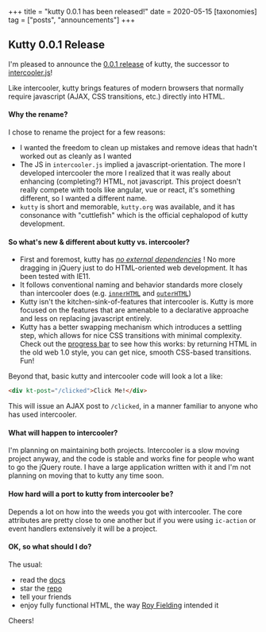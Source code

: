+++
title = "kutty 0.0.1 has been released!"
date = 2020-05-15
[taxonomies]
tag = ["posts", "announcements"]
+++

## Kutty 0.0.1 Release

I'm pleased to announce the [0.0.1 release](https://unpkg.com/browse/kutty.org@0.0.1/) of kutty, the successor to
[intercooler.js](http://intercoolerjs.org)!

Like intercooler, kutty brings features of modern browsers that normally require javascript (AJAX, CSS transitions,
etc.) directly into HTML.

#### Why the rename?

I chose to rename the project for a few reasons:

- I wanted the freedom to clean up mistakes and remove ideas that hadn't worked out as cleanly as I wanted
- The JS in `intercooler.js` implied a javascript-orientation. The more I developed intercooler the more I realized that
  it was really about enhancing (completing?) HTML, not javascript. This project doesn't really compete with tools like
  angular, vue or react, it's something different, so I wanted a different name.
- `kutty` is short and memorable, `kutty.org` was available, and it has consonance with "cuttlefish" which is the
  official cephalopod of kutty development.

#### So what's new & different about kutty vs. intercooler?

- First and foremost, kutty has
  [_no external dependencies_](https://github.com/bigskysoftware/kutty/blob/master/package.json) ! No more dragging in
  jQuery just to do HTML-oriented web development. It has been tested with IE11.
- It follows conventional naming and behavior standards more closely than intercooler does (e.g.
  [`innerHTML`](/attributes/kt-swap) and [`outerHTML`](/attributes/kt-swap))
- Kutty isn't the kitchen-sink-of-features that intercooler is. Kutty is more focused on the features that are amenable
  to a declarative approache and less on replacing javascript entirely.
- Kutty has a better swapping mechanism which introduces a settling step, which allows for nice CSS transitions with
  minimal complexity. Check out the [progress bar](@/examples/progress-bar.md) to see how this works: by returning HTML
  in the old web 1.0 style, you can get nice, smooth CSS-based transitions. Fun!

Beyond that, basic kutty and intercooler code will look a lot a like:

```html
<div kt-post="/clicked">Click Me!</div>
```

This will issue an AJAX post to `/clicked`, in a manner familiar to anyone who has used intercooler.

#### What will happen to intercooler?

I'm planning on maintaining both projects. Intercooler is a slow moving project anyway, and the code is stable and works
fine for people who want to go the jQuery route. I have a large application written with it and I'm not planning on
moving that to kutty any time soon.

#### How hard will a port to kutty from intercooler be?

Depends a lot on how into the weeds you got with intercooler. The core attributes are pretty close to one another but if
you were using `ic-action` or event handlers extensively it will be a project.

#### OK, so what should I do?

The usual:

- read the [docs](@/docs.md)
- star the [repo](https://github.com/bigskysoftware/kutty)
- tell your friends
- enjoy fully functional HTML, the way [Roy Fielding](https://en.wikipedia.org/wiki/Representational_State_Transfer)
  intended it

Cheers!
